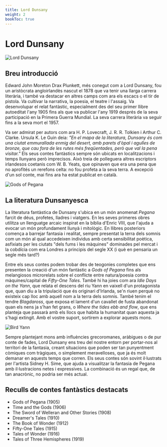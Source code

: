 ```yaml
---
title: Lord Dunsany
weight: 2
bookToc: true
---
```


# Lord Dunsany

![Lord Dunsany](/dunsany.jpeg)

<!---
	https://toha-guides.netlify.app/posts/shortcodes/
	https://hugocodex.org/blog/resize-all-images/
	https://gohugo.io/content-management/image-processing/#fit
{{< imagecenter
src="/lord_dunsany_pitit.jpg"
alt="This is sample image" >}}
-->

## Breu introducció

Edward John Moreton Drax Plunkett, més conegut com a Lord Dunsany, fou un aristòcrata angloirlandès nascut el 1878 que va tenir una llarga carrera literària, i també va destacar en altres camps com ara els escacs o el tir de pistola. Va cultivar la narrativa, la poesia, el teatre i l'assaig. Va desenvolupar el relat fantàstic, especialment des del seu primer llibre autoeditat l'any 1905 fins als que va publicar l'any 1919 després de la seva participació en la Primera Guerra Mundial. La seva carrera literària va seguir fins a la seva mort el 1957. 

Va ser admirat per autors com ara H. P. Lovecraft, J. R. R. Tolkien i Arthur C. Clarke. Ursula K. Le Guin deia: *"En el mapa de la literatura, Dunsany és com una ciutat emmurallada enmig del desert, amb parets d'òpal i agulles de bronze, que cau fora de les rutes més freqüentades, però que val la pena visitar."* Els seus contes fantàstics sempre són ubicats en localitzacions i temps llunyans però imprecisos. Això treia de polleguera altres escriptors irlandesos coetanis com W. B. Yeats, que opinaven que era una pena que no aprofités un rerefons celta: no fou profeta a la seva terra. A excepció d'un sol conte, mai fins ara ha estat publicat en català.

![Gods of Pegana](/gods_of_pegana.webp)

## La literatura Dunsanyesca

La literatura fantàstica de Dunsany s'ubica en un món anomenat *Pegana* farcit de déus, profetes, lladres i viatgers. En les seves primeres obres utilitza un llenguatge arcaic inspirat en la bíblia d'Enric VIII, que l'ajuda a evocar un món profundament llunyà i mitològic. En llibres posteriors comença a barrejar fantasia i realitat, sempre presentat la terra dels somnis com un món al qual accedeixen individus amb certa sensibilitat poètica, asfixiats per les ciutats "dels fums i les màquines" dominades pel mercat i la cobdícia com era Londres a principis del segle XX (i què en pensaria un segle més tard?)

Entre els seus contes podem trobar des de teogonies completes que ens presenten la creació d'un món fantàstic a *Gods of Pegana* fins als melangiosos microrelats sobre el conflicte entre natura/poesia contra màquines/capital de *Fifty-One Tales*. També hi ha joies com ara *Idle Days on the Yann*, que relata el descens del riu Yann en vaixell d'un protagonista que, quan diu a la tripulació que és originari d'Irlanda, se'n riuen perquè no existeix cap lloc amb aquell nom a la terra dels somnis. També tenim el tendre *Blagdaross*, que exposa el lament d'un cavallet de fusta abandonat quan els nens ja s'han fet grans, o *Where the tides ebb and flow*, que ens planteja que passarà amb els llocs que habita la humanitat quan aquesta ja s'hagi extingit. Amb el vostre suport, sortirem a explorar aquests mons.

![Bird Yann](/bird_yann.png)

Sempre plantejant mons amb influències grecoromanes, aràbigues o de pur conte de fades, Lord Dunsany ens treu del nostre entorn per portar-nos al territori de la fantasia, creant situacions que poden ser tan punyentment còmiques com tràgiques, o simplement meravelloses, que ja és molt demanar en aquests temps que corren. Els seus contes són sovint il·lustrats per l'artista Sidney H. Sime, que ajuda a visualitzar la fantasia de Pegana amb il·lustracions netes i expressives. La combinació és un regal que, de tan anacrònic, no podria ser més actual.

## Reculls de contes fantàstics destacats

- Gods of Pegana (1905)
- Time and the Gods (1906)
- The Sword of Welleran and Other Stories (1908)
- Dreamer's Tales (1910)
- The Book of Wonder (1912)
- Fifty-One Tales (1915)
- Tales of Wonder (1916)
- Tales of Three Hemispheres (1919)